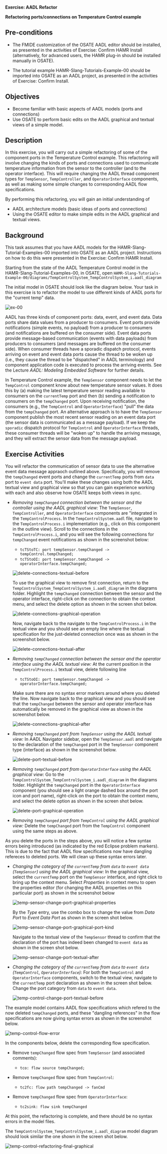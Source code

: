 **Exercise: AADL Refactor**

**Refactoring ports/connections on Temperature Control example**

## Pre-conditions

*   The FMIDE customization of the OSATE AADL editor should be installed,
    as presented in the activities of Exercise: Confirm HAMR Install (alternatively, for advanced users, the 
    HAMR plug-in should be installed manually in OSATE).

*   The tutorial example HAMR-Slang-Tutorials-Example-00 should be imported into
    OSATE as an AADL project, as presented in the activities of Exercise: Confirm Install.

## Objectives

*   Become familiar with basic aspects of AADL models (ports and connections)
*   Use OSATE to perform basic edits on the AADL graphical and textual views of a simple model.

## Description

In this exercise, you will carry out a simple refactoring of some of the component ports
in the Temperature Control example.   This refactoring will involve changing the kinds of ports 
and connections used to communicate temperature information from the sensor to the controller (and to the operator interface).
This will require changing the AADL thread component types for `TempSensor`, `TempController`, and `OperatorInterface` components,
as well as making some simple changes to corresponding AADL flow specifications.

By performing this refactoring, you will gain an initial understanding of

*   AADL architecture models (basic ideas of ports and connections)
*   Using the OSATE editor to make simple edits in the AADL graphical and textual views.

## Background

This task assumes that you have AADL models for the HAMR-Slang-Tutorial-Examples-00 imported
into OSATE as an AADL project.  Instructions on how to do this were presented in the
Exercise: Confirm HAMR Install.

Starting from the state of the AADL Temperature Control model in the HAMR-Slang-Tutorial-Examples-00,
in OSATE, open `HAMR-Slang-Tutorials-Example-00/diagrams/TempControlSystem_TempControlSystem_i.aadl_diagram`

The initial model in OSATE should look like the diagram below.  Your task in this exercise is to refactor 
the model to use different kinds of AADL ports for the "current temp" data.

![ex-00](resources/TempControlSystem-00.png)

AADL has three kinds of component ports: data, event, and event data.  Data ports share data values from a producer to consumers.  Event ports provide notifications (simple events, no payload) from a producer to consumers (and notifications are buffered on the consumer side).  Event data ports provide message-based communication (events with data payloads) from producers to consumers (and messages are buffered on the consumer side).  When consumer threads have a sporadic dispatch protocol, events arriving on event and event data ports cause the thread to be woken up (i.e., they cause the thread to be "dispatched" in AADL terminology) and component application code is executed to process the arriving events.  See the Lecture _AADL: Modeling Embedded Software_ for further details.

In Temperature Control example, the `TempSensor` component needs to let the `TempControl` component know about new temperature sensor values.  It does this by (a) making the latest temperature sensor reading available to consumers on the `currentTemp` port and then (b) sending a notification to consumers on the `tempChanged` port.  Upon receiving notification, the consumers (e.g., the `TempControl` and `OperatorInterface`) "pull" the data from the `tempChanged` port.   An alternative approach is to have the `TempSensor` component publish the most recent sensor reading on an event data port (the sensor data is communicated as a message payload).  If we keep the `sporadic` dispatch protocol for `TempControl` and `OperatorInterface` threads, these consumer threads will be "woken up" to handle the arriving message, and they will extract the sensor data from the message payload.

## Exercise Activities

You will refactor the communication of sensor data to use the alternative event data message appraoch outlined above.  Specifically, you will remove the `tempChanged` event ports and change the `currentTemp` ports from `data` port to `event data` port.
You'll make these changes using both the AADL textual view and graphical view so that you can gain experience working with each and also observe how OSATE keeps both views in sync.

*  _Removing `tempChanged` connection between the sensor and the controller using the AADL graphical view:_  The `TempSensor`, `TempController`, and `OperatorInterface` components are "integrated in the `TempControlProcess`.  In the `TempControlSystem.aadl` file, navigate to the `TempControlProcess.i` implementation (e.g., click on this component in the outline view).   Scroll to the connections in the `TempControlProcess.i`, and you will see the following connections for `tempChanged` event notifications as shown in the screenshot below:

    *   `tcTStoTC: port tempSensor.tempChanged -> tempControl.tempChanged;`
    *   `tcTStoOI: port tempSensor.tempChanged -> operatorInterface.tempChanged;` 

   ![delete-connections-textual-before](resources/TempControlProcessImpl-delete-connections-textual-before.png)

   To use the graphical view to remove first connection, return to the `TempControlSystem_TempControlSystem_i.aadl_diagram` in the diagrams folder.   Highlight the `tempChanged` connection between the sensor and the operator interface, right-click on the connection to obtain the context menu, and select the delete option as shown in the screen shot below.

   ![delete-connections-graphical-operation](resources/TempControlProcessImpl-delete-connections-graphical-operation.png)

   Now, navigate back to the navigate to the `TempControlProcess.i` in the textual view and you should see an empty line where the textual specification for the just-deleted connection once was as shown in the screenshot below.
   
   ![delete-connections-textual-after](resources/TempControlProcessImpl-delete-connections-textual-after.png)

*  _Removing `tempChanged` connection between the sensor and the operator interface using the AADL textual view:_ At the current position in the `TempControlProcess.i` textual view, delete following line

    *   `tcTStoOI: port tempSensor.tempChanged -> operatorInterface.tempChanged;`

   Make sure there are no syntax error markers around where you deleted the line.   Now navigate back to the graphical view and you should see that the `tempChanged` between the sensor and operator interface has automatically be removed in the graphical view as shown in the screenshot below.

   ![delete-connections-graphical-after](resources/TempControlProcessImpl-delete-connections-graphical-after.png)

*  _Removing `tempChanged` port from `TempSensor` using the AADL textual view:_  In AADL Navigator sidebar, open the `TempSensor.aadl` and navigate to the declaration of the `tempChanged` port in the `TempSensor` component type (interface) as shown in the screenshot below.

   ![delete-port-textual-before](resources/TempControlTempSensor-delete-port-textual-before.png)

*  _Removing `tempChanged` port from `OperatorInterface` using the AADL graphical view:_  Go to the `TempControlSystem_TempControlSystem_i.aadl_diagram` in the diagrams folder.   Highlight the `tempChanged` port in the `OperatorInterface` component (you should see a light orange dashed box around the port icon and port name), right-click on the port to obtain the context menu, and select the delete option as shown in the screen shot below.

   ![delete-port-graphical-operation](resources/TempControlOperatorInterface-delete-port-graphical-operation.png)
   
*  _Removing `tempChanged` port from `TempControl` using the AADL graphical view:_  Delete the `tempChanged` port from the `TempControl` component using the same steps as above.  

As you delete the ports in the steps above, you will notice a few syntax errors being introduced (as indicated by the red Eclipse problem markers).  This is due to the fact that AADL flow specifications now have dangling refereces to deleted ports.  We will clean up these syntax errors later.

*  _Changing the category of the `currentTemp` from `data` to `event data` (`TempSensor`) using the AADL graphical view:_  In the graphical view, select the `currentTemp` port on the `TempSensor` interface, and right click to bring up the context menu.  Select _Properties_ in context menu to open the properties editor (for changing the AADL properties on this particular port) as shown in the screenshot below

   ![temp-sensor-change-port-graphical-properties](resources/TempControlTempSensor-change-port-graphical-properties.png)
   
   By the _Type_ entry, use the combo box to change the value from _Data Port_ to _Event Data Port_ as shown in the screen shot below.  
   
   ![temp-sensor-change-port-graphical-port-kind](resources/TempControlTempSensor-change-port-graphical-port-kind.png)
   
   Navigate to the textual view of the `TempSensor` thread to confirm that the declaration of the port has indeed been changed to `event data` as shown in the screen shot below.
   
   ![temp-sensor-change-port-textual-after](resources/TempControlTempSensor-change-port-textual-after.png)

*  _Changing the category of the `currentTemp` from `data` to `event data` (`TempControl`, `OperatorInterface`):_  For both the `TempControl` and `OperatorInterface` components, switch to the textual view, navigate to the `currentTemp` port declaration as shown in the screen shot below.  Change the port category from `data` to `event data`.

   ![temp-control-change-port-textual-before](resources/TempControTempControl-change-port-textual-before.png)

The example model contains AADL flow specifications which refered to the now deleted `tempChanged` ports, and these "dangling references" in the flow specifications are now giving syntax errors as shown in the screenshot below.  

![temp-control-flow-error](resources/TempControl-flow-error.png)

In the components below, delete the corresponding flow specification. 

*   Remove `tempChanged` flow spec from `TempSensor` (and associated comments):

    * `tco: flow source tempChanged;`

*   Remove `tempChanged` flow spec from `TempControl`:

    * `tc2fc: flow path tempChanged -> fanCmd`

*   Remove `tempChanged` flow spec from `OperatorInterface`:

    * `tc2sink: flow sink tempChanged`


At this point, the refactoring is complete, and there should be no syntax errors in the model files.

The `TempControlSystem_TempControlSystem_i.aadl_diagram` model diagram should look similar the one shown in the screen shot below.

![temp-control-refactoring-final-graphical](resources/TempControl-refactoring-final-graphical.png)

